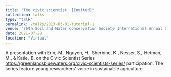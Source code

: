```yaml
---
title: "The civic scientist. [Invited]"
collection: talks
type: "talk"
permalink: /talks/2013-03-01-tutorial-1
venue: "76th Soil and Water Conservation Society International Annual Conference"
date: 2021-07-28
location: "Virtual"
---
```


A presentation with Erin, M., Nguyen, H., Sherbine, K., Nesser, S., Hetman, M., & Katie, B. on the Civic Scientist Series <https://greenlandsbluewaters.org/civic-scientists-series/> participation. The series feature young researchers' voice in sustainable agriculture.
